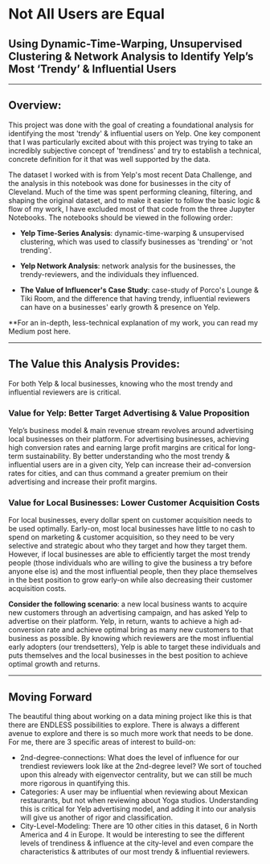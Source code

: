 # Not All Users are Equal
## Using Dynamic-Time-Warping, Unsupervised Clustering &amp; Network Analysis to Identify Yelp’s Most ‘Trendy’ &amp; Influential Users

---
## Overview:

This project was done with the goal of creating a foundational analysis for identifying the most 'trendy' & influential users on Yelp. One key component that I was particularly excited about with this project was trying to take an incredibly subjective concept of 'trendiness' and try to establish a technical, concrete definition for it that was well supported by the data.

The dataset I worked with is from Yelp's most recent Data Challenge, and the analysis in this notebook was done for businesses in the city of Cleveland. Much of the time was spent performing cleaning, filtering, and shaping the original dataset, and to make it easier to follow the basic logic & flow of my work, I have excluded most of that code from the three Jupyter Notebooks. The notebooks should be viewed in the following order:

- **Yelp Time-Series Analysis**: dynamic-time-warping & unsupervised clustering, which was used to classify businesses as 'trending' or 'not trending'.

- **Yelp Network Analysis**: network analysis for the businesses, the trendy-reviewers, and the individuals they influenced.

- **The Value of Influencer's Case Study**: case-study of Porco's Lounge & Tiki Room, and the difference that having trendy, influential reviewers can have on a businesses' early growth & presence on Yelp.

**For an in-depth, less-technical explanation of my work, you can read my Medium post here.

---
## The Value this Analysis Provides:
For both Yelp & local businesses, knowing who the most trendy and influential reviewers are is critical. 

### Value for Yelp: Better Target Advertising & Value Proposition
Yelp’s business model & main revenue stream revolves around advertising local businesses on their platform. For advertising businesses, achieving high conversion rates and earning large profit margins are critical for long-term sustainability. By better understanding who the most trendy & influential users are in a given city, Yelp can increase their ad-conversion rates for cities, and can thus command a greater premium on their advertising and increase their profit margins.

### Value for Local Businesses: Lower Customer Acquisition Costs
For local businesses, every dollar spent on customer acquisition needs to be used optimally. Early-on, most local businesses have little to no cash to spend on marketing & customer acquisition, so they need to be very selective and strategic about who they target and how they target them. However, if local businesses are able to efficiently target the most trendy people (those individuals who are willing to give the business a try before anyone else is) and the most influential people, then they place themselves in the best position to grow early-on while also decreasing their customer acquisition costs.

**Consider the following scenario**: a new local business wants to acquire new customers through an advertising campaign, and has asked Yelp to advertise on their platform. Yelp, in return, wants to achieve a high ad-conversion rate and achieve optimal bring as many new customers to that business as possible. By knowing which reviewers are the most influential early adopters (our trendsetters), Yelp is able to target these individuals and puts themselves and the local businesses in the best position to achieve optimal growth and returns.

---
## Moving Forward
The beautiful thing about working on a data mining project like this is that there are ENDLESS possibilities to explore. There is always a different avenue to explore and there is so much more work that needs to be done. For me, there are 3 specific areas of interest to build-on:

- 2nd-degree-connections: What does the level of influence for our trendiest reviewers look like at the 2nd-degree level? We sort of touched upon this already with eigenvector centrality, but we can still be much more rigorous in quantifying this.
- Categories: A user may be influential when reviewing about Mexican restaurants, but not when reviewing about Yoga studios. Understanding this is critical for Yelp advertising model, and adding it into our analysis will give us another of rigor and classification.
- City-Level-Modeling: There are 10 other cities in this dataset, 6 in North America and 4 in Europe. It would be interesting to see the different levels of trendiness & influence at the city-level and even compare the characteristics & attributes of our most trendy & influential reviewers.


